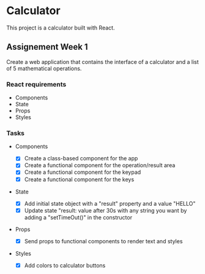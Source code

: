 # Calculator

This project is a calculator built with React.

## Assignement Week 1 

Create a web application that contains the interface of a calculator and a list of 5 mathematical operations. 

### React requirements

- Components
- State
- Props
- Styles

### Tasks

- Components

    - [x] Create a class-based component for the app
    - [x] Create a functional component for the operation/result area
    - [x] Create a functional component for the keypad
    - [x] Create a functional component for the keys

- State 

    - [x] Add initial state object with a "result" property and a value "HELLO"
    - [x] Update state "result: value after 30s with any string you want by adding a "setTimeOut()" in the constructor

- Props

    - [x] Send props to functional components to render text and styles

- Styles 
    
    - [x] Add colors to calculator buttons
